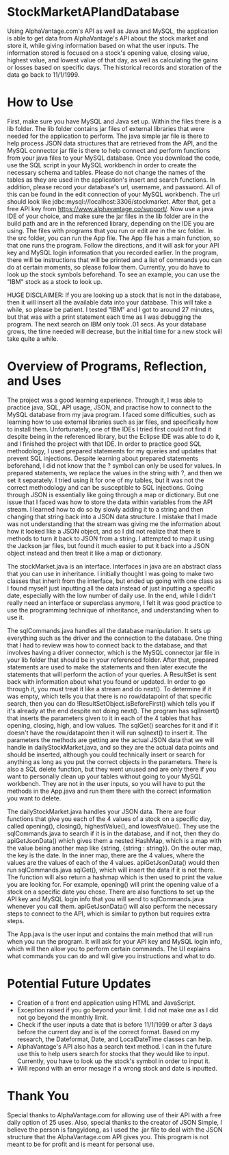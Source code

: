 # StockMarketAPIandDatabase
Using AlphaVantage.com's API as well as Java and MySQL, the application is able to get data from AlphaVantage's API about the stock market and store it, while giving information based on what the user inputs. The information stored is focused on a stock's opening value, closing value, highest value, and lowest value of that day, as well as calculating the gains or losses based on specific days. The historical records and storation of the data go back to 11/1/1999.

# How to Use
First, make sure you have MySQL and Java set up. Within the files there is a lib folder. The lib folder contains jar files of external libraries that were needed for the application to perform. The java simple jar file is there to help process JSON data structures that are retrieved from the API, and the MySQL connector jar file is there to help connect and perform functions from your java files to your MySQL database. Once you download the code, use the SQL script in your MySQL workbench in order to create the necessary schema and tables. Please do not change the names of the tables as they are used in the application's insert and search functions. In addition, please record your database's url, username, and password. All of this can be found in the edit connection of your MySQL workbench. The url should look like jdbc:mysql://localhost:3306/stockmarket. After that, get a free API key from https://www.alphavantage.co/support/. Now use a java IDE of your choice, and make sure the jar files in the lib folder are in the build path and are in the referenced library, depending on the IDE you are using. The files with programs that you run or edit are in the src folder. In the src folder, you can run the App file. The App file has a main function, so that one runs the program. Follow the directions, and it will ask for your API key and MySQL login information that you recorded earlier. In the program, there will be instructions that will be printed and a list of commands you can do at certain moments, so please follow them. Currently, you do have to look up the stock symbols beforehand. To see an example, you can use the "IBM" stock as a stock to look up.

HUGE DISCLAIMER: If you are looking up a stock that is not in the database, then it will insert all the available data into your database. This will take a while, so please be patient. I tested "IBM" and I got to around 27 minutes, but that was with a print statement each time as I was debugging the program. The next search on IBM only took .01 secs. As your database grows, the time needed will decrease, but the initial time for a new stock will take quite a while.

# Overview of Programs, Reflection, and Uses
The project was a good learning experience. Through it, I was able to practice java, SQL, API usage, JSON, and practise how to connect to the MySQL database from my java program. I faced some difficulties, such as learning how to use external libraries such as jar files, and specifically how to install them. Unfortunately, one of the IDEs I tried first could not find it despite being in the referenced library, but the Eclipse IDE was able to do it, and I finished the project with that IDE. In order to practice good SQL methodology, I used prepared statements for my queries and updates that prevent SQL injections. Despite learning about prepared statements beforehand, I did not know that the ? symbol can only be used for values. In prepared statements, we replace the values in the string with ?, and then we set it separately. I tried using it for one of my tables, but it was not the correct methodology and can be susceptible to SQL injections. Going through JSON is essentially like going through a map or dictionary. But one issue that I faced was how to store the data within variables from the API stream. I learned how to do so by slowly adding it to a string and then changing that string back into a JSON data structure. I mistake that I made was not understanding that the stream was giving me the information about how it looked like a JSON object, and so I did not realize that there is methods to turn it back to JSON from a string. I attempted to map it using the Jackson jar files, but found it much easier to put it back into a JSON object instead and then treat it like a map or dictionary.

The stockMarket.java is an interface. Interfaces in java are an abstract class that you can use in inheritance. I initially thought I was going to make two classes that inherit from the interface, but ended up going with one class as I found myself just inputting all the data instead of just inputting a specific date, especially with the low number of daily use. In the end, while I didn't really need an interface or superclass anymore, I felt it was good practice to use the programming technique of inheritance, and understanding when to use it.

The sqlCommands.java handles all the database manipulation. It sets up everything such as the driver and the connection to the database. One thing that I had to review was how to connect back to the database, and that involves having a driver connector, which is the MySQL connector jar file in your lib folder that should be in your referenced folder. After that, prepared statements are used to make the statements and then later execute the statements that will perform the action of your queries. A ResultSet is sent back with information about what you found or updated. In order to go through it, you must treat it like a stream and do next(). To determine if it was empty, which tells you that there is no row/datapoint of that specific search, then you can do !ResultSetObject.isBeforeFirst() which tells you if it's already at the end despite not doing next(). The program has sqlInsert() that inserts the parameters given to it in each of the 4 tables that has opening, closing, high, and low values. The sqlGet() searches for it and if it doesn't have the row/datapoint then it will run sqlnext() to insert it. The parameters the methods are getting are the actual JSON data that we will handle in dailyStockMarket.java, and so they are the actual data points and should be inserted, although you could technically insert or search for anything as long as you put the correct objects in the parameters. There is also a SQL delete function, but they went unused and are only there if you want to personally clean up your tables without going to your MySQL workbench. They are not in the user inputs, so you will have to put the methods in the App.java and run them there with the correct information you want to delete.

The dailyStockMarket.java handles your JSON data. There are four functions that give you each of the 4 values of a stock on a specific day, called opening(), closing(), highestValue(), and lowestValue(). They use the sqlCommands.java to search if it is in the database, and if not, then they do apiGetJsonData() which gives them a nested HashMap, which is a map with the value being another map like {string, {string : string}}. On the outer map, the key is the date. In the inner map, there are the 4 values, where the values are the values of each of the 4 values. apiGetJsonData() would then run sqlCommands.java sqlGet(), which will insert the data if it is not there. The function will also return a hashmap which is then used to print the value you are looking for. For example, opening() will print the opening value of a stock on a specific date you chose. There are also functions to set up the API key and MySQL login info that you will send to sqlCommands.java whenever you call them. apiGetJsonData() will also perform the necessary steps to connect to the API, which is similar to python but requires extra steps.

The App.java is the user input and contains the main method that will run when you run the program. It will ask for your API key and MySQL login info, which will then allow you to perform certain commands. The UI explains what commands you can do and will give you instructions and what to do.

# Potential Future Updates
- Creation of a front end application using HTML and JavaScript.
- Exception raised if you go beyond your limit. I did not make one as I did not go beyond the monthly limit.
- Check if the user inputs a date that is before 11/1/1999 or after 3 days before the current day and is of the correct format. Based on my research, the Dateformat, Date, and LocalDateTime classes can help.
- AlphaVantage's API also has a search text method. I can in the future use this to help users search for stocks that they would like to input. Currently, you have to look up the stock's symbol in order to input it.
- Will repond with an error mesage if a wrong stock and date is inputted.

# Thank You
Special thanks to AlphaVantage.com for allowing use of their API with a free daily option of 25 uses. Also, special thanks to the creator of JSON Simple, I believe the person is fangyidong, as I used the .jar file to deal with the JSON structure that the AlphaVantage.com API gives you. This program is not meant to be for profit and is meant for personal use.
